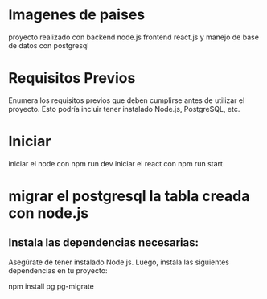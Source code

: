 <h1>Imagenes de paises </h1>
proyecto realizado con backend node.js frontend react.js y manejo de base de datos con postgresql

<h1>Requisitos Previos</h1>
Enumera los requisitos previos que deben cumplirse antes de utilizar el proyecto. Esto podría incluir tener instalado Node.js, PostgreSQL, etc.

<h1>Iniciar</h1>
 iniciar el node con npm run dev 
 iniciar el react con npm run start

 <h1>migrar el postgresql la tabla creada con node.js</h1>

<h2>Instala las dependencias necesarias:</h2>
Asegúrate de tener instalado Node.js. Luego, instala las siguientes dependencias en tu proyecto:

npm install pg pg-migrate
 
